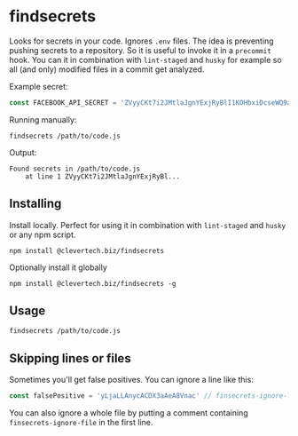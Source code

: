 # findsecrets

Looks for secrets in your code. Ignores `.env` files. The idea is preventing pushing secrets to a repository. So it is useful to invoke it in a `precommit` hook. You can it in combination with `lint-staged` and `husky` for example so all (and only) modified files in a commit get analyzed.

Example secret:

```javascript
const FACEBOOK_API_SECRET = 'ZVyyCKt7i2JMtlaJgnYExjRyBlI1KOHbxiDcseWQ9at5uHFvQl'
```

Running manually:

```
findsecrets /path/to/code.js
```

Output:

```
Found secrets in /path/to/code.js
    at line 1 ZVyyCKt7i2JMtlaJgnYExjRyBl...
```

## Installing

Install locally. Perfect for using it in combination with `lint-staged` and `husky` or any npm script.

```
npm install @clevertech.biz/findsecrets
```

Optionally install it globally

```
npm install @clevertech.biz/findsecrets -g
```

## Usage

```
findsecrets /path/to/code.js
```

## Skipping lines or files

Sometimes you'll get false positives. You can ignore a line like this:

```javascript
const falsePositive = 'yLjaLLAnycACDX3aAeA8Vnac' // finsecrets-ignore-line
```

You can also ignore a whole file by putting a comment containing `finsecrets-ignore-file` in the first line.

